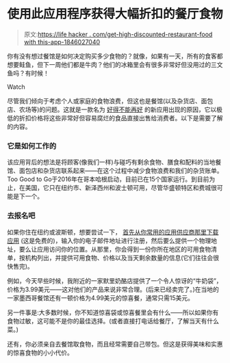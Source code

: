 # 使用此应用程序获得大幅折扣的餐厅食物

> 原文:[https://life hacker . com/get-high-discounted-restaurant-food with this-app-1846027040](https://lifehacker.com/get-heavily-discounted-restaurant-food-with-this-app-1846027040)

你有没有想过餐馆是如何决定购买多少食物的？就像，如果有一天，所有的食客都想要鲑鱼，但下一周他们都是牛肉？他们的冰箱里会有很多非常好但没用过的三文鱼吗？有时候！

Watch

尽管我们倾向于考虑个人或家庭的食物浪费，但这也是餐馆(以及杂货店、面包店、农场等)的问题。这就是一款名为 [好得不能再好](https://toogoodtogo.com/) 的新应用出现的原因，它以极低的折扣价格将这些非常好但容易腐烂的食品直接出售给消费者。以下是需要了解的内容。

### 它是如何工作的

该应用背后的想法是将顾客(像我们一样)与碰巧有剩余食物、膳食和配料的当地餐馆、面包店和杂货店联系起来——在这个过程中减少食物浪费和我们的杂货账单。Too Good to Go于2016年在哥本哈根启动，目前已在15个国家运行。到目前为止，在美国，它只在纽约市、新泽西州和波士顿可用，尽管华盛顿特区和费城很可能是下一个。

### 去报名吧

如果你住在纽约或波斯顿，想要尝试一下， [首先从你常用的应用供应商那里下载应用](https://toogoodtogo.com/en-us) (这是免费的)，输入你的电子邮件地址进行注册，然后要么提供一个物理地址，要么让应用访问你的位置。从那里，你会得到一份你所在地区的可用食物清单，按机构列出，并提供可用食物、价格以及当天剩余数量的信息(它们往往会很快售完)。

例如，今天早些时候，我附近的一家默里奶酪店提供了一个令人惊讶的“牛奶袋”，价格为3.99美元——这对他们的产品来说非常合理。(后来已经卖完了。)在当地的一家墨西哥餐馆还有一顿价格为4.99美元的惊喜餐，通常只需15美元。

另一件事是:大多数时候，你不知道惊喜袋或惊喜餐里会有什么——所以如果你有食物过敏，这可能不是你的最佳选择。(或者直接打电话给餐厅，了解当天有什么菜。)

还有，你必须亲自去餐馆取食物，而且经常需要自己带包。但这是获得美味和实惠的惊喜食物的小小代价。